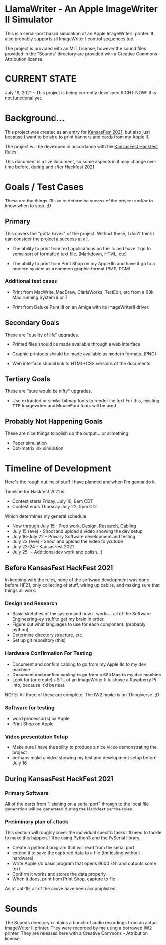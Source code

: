 # LlamaWriter - An Apple ImageWriter II Simulator

This is a serial-port based simulation of an Apple ImageWriterII 
printer.  It also probably supports all ImageWriter I control 
sequences too.

The project is provided with an MIT License, however the sound files
provided in the "Sounds" directory are provided with a Creative
Commons - Attribution license.

# CURRENT STATE

July 19, 2021 - This project is being currently developed RIGHT NOW!  It is 
not functional yet.

# Background...

This project was created as an entry for
[KansasFest 2021](https://www.kansasfest.org/), but also just
because I want to be able to print banners and cards from my Apple II.

The project will be developed in accordance with the 
[KansasFest Hackfest Rules](https://www.kansasfest.org/hackfest-rules/)

This document is a live document, so some aspects in it may change over
time before, during and after Hackfest 2021.


# Goals / Test Cases

These are the things I'll use to determine sucess of the project and/or
to know when to stop. ;D

## Primary

This covers the "gotta haves" of the project. Without these, I don't
think I can consider the project a success at all.

* The ability to print from text applications on the IIc and have it go
to some sort of formatted text file. (Markdown, HTML, etc)

* The ability to print from Print Shop on my Apple IIc and have it go to
a modern system as a common graphic format (BMP, PGM)


### Additional test cases

* Print from MacWrite, MacDraw, ClarisWorks, TextEdit, etc from a 68k Mac 
running System 6 or 7

* Print from Deluxe Paint III on an Amiga with its ImageWriterII driver.


## Secondary Goals

These are "quality of life" upgrades.

* Printed files should be made available through a web interface

* Graphic printouts should be made available as modern formats. (PNG)

* Web interface should link to HTML+CSS versions of the documents


## Tertiary Goals

These are "sure would be nifty" upgrades.

* Use extracted or similar bitmap fonts to render the text 
	For this, existing TTF Imagewriter and MouseFont fonts will be used


## Probably Not Happening Goals

These are nice things to polish up the output... or something.

* Paper simulation
* Dot-matrix ink simulation 


# Timeline of Development

Here's the rough outline of stuff I have planned and when I'm gonna do it.

Timeline for Hackfest 2021 is:

* Contest starts Friday, July 16, 8am CDT
* Contest ends Thursday July 22, 5pm CDT

Which determines my general schedule:

* Now through July 15 - Prep work, Design, Research, Cabling
* July 15 (eve) - Shoot and upload a video showing the dev setup
* July 16-July 22 - Primary Software development and testing
* July 22 (eve) - Shoot and upload the video to youtube
* July 23-24 - KansasFest 2021
* July 25- - Additional dev work and polish.  ;)

## Before KansasFest HackFest 2021

In keeping with the rules, none of the software development was done 
before HF21, only collecting of stuff, wiring up cables, and making sure
that things all work:

### Design and Research

* Basic sketches of the system and how it works... all of the Software Engineering-ey stuff to get my brain in order.
* Figure out what languages to use for each component. (probably python)
* Determine directory structure, etc.
* Set up git repository (this)

### Hardware Confirmation For Testing

* Document and confirm cabling to go from my Apple IIc to my dev machine
* Document and confirm cabling to go from a 68k Mac to my dev machine
* Look for (or create) a STL of an ImageWriter II to shove a Raspberry Pi into, because it'd be neat.

NOTE: All three of these are complete. The IW2 model is on Thingiverse. ;D


### Software for testing

* word processor(s) on Apple
* Print Shop on Apple

### Video presentation Setup

* Make sure I have the ability to produce a nice video demonstrating the project
* perhaps make a video showing my test and development setup before July 16

## During KansasFest HackFest 2021

### Primary Software

All of the parts from "listening on a serial port" through to the local
file generation will be generated during the Hackfest per the rules.

### Preliminary plan of attack

This section will roughly cover the individual specific tasks I'll need to
tackle to make this happen.  I'll be using Python3 and the PySerial library.

- Create a python3 program that will read from the serial port
- extend it to save the captured data to a file (for testing without hardware)
- Write Apple //c basic program that opens 9600 8N1 and outputs some text
- Confirm it works and stores the data properly.
- When it does, print from Print Shop, capture to file

As of Jul-19, all of the above have been accomplished.


# Sounds

The Sounds directory contains a bunch of audio recordings from an
actual ImageWriter II printer.  They were recorded by me using a 
borrowed IW2 printer.  They are released here with a Creative 
Commons - Attribution license.
